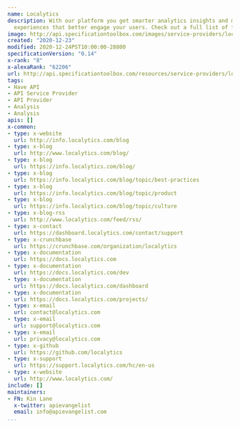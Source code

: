```yaml
---
name: Localytics
description: With our platform you get smarter analytics insights and mobile app marketing
  experiences that better engage your users. Check out a full list of features!
image: http://api.specificationtoolbox.com/images/service-providers/localytics.jpg
created: "2020-12-23"
modified: 2020-12-24PST10:00:00-28800
specificationVersion: "0.14"
x-rank: "8"
x-alexaRank: "62206"
url: http://api.specificationtoolbox.com/resources/service-providers/localytics/
tags:
- Have API
- API Service Provider
- API Provider
- Analysis
- Analysis
apis: []
x-common:
- type: x-website
  url: http://info.localytics.com/blog
- type: x-blog
  url: http://www.localytics.com/blog/
- type: x-blog
  url: https://info.localytics.com/blog/
- type: x-blog
  url: https://info.localytics.com/blog/topic/best-practices
- type: x-blog
  url: https://info.localytics.com/blog/topic/product
- type: x-blog
  url: https://info.localytics.com/blog/topic/culture
- type: x-blog-rss
  url: http://www.localytics.com/feed/rss/
- type: x-contact
  url: https://dashboard.localytics.com/contact/support
- type: x-crunchbase
  url: https://crunchbase.com/organization/localytics
- type: x-documentation
  url: https://docs.localytics.com
- type: x-documentation
  url: https://docs.localytics.com/dev
- type: x-documentation
  url: https://docs.localytics.com/dashboard
- type: x-documentation
  url: https://docs.localytics.com/projects/
- type: x-email
  url: contact@localytics.com
- type: x-email
  url: support@localytics.com
- type: x-email
  url: privacy@localytics.com
- type: x-github
  url: https://github.com/localytics
- type: x-support
  url: https://support.localytics.com/hc/en-us
- type: x-website
  url: http://www.localytics.com/
include: []
maintainers:
- FN: Kin Lane
  x-twitter: apievangelist
  email: info@apievangelist.com
...
```

